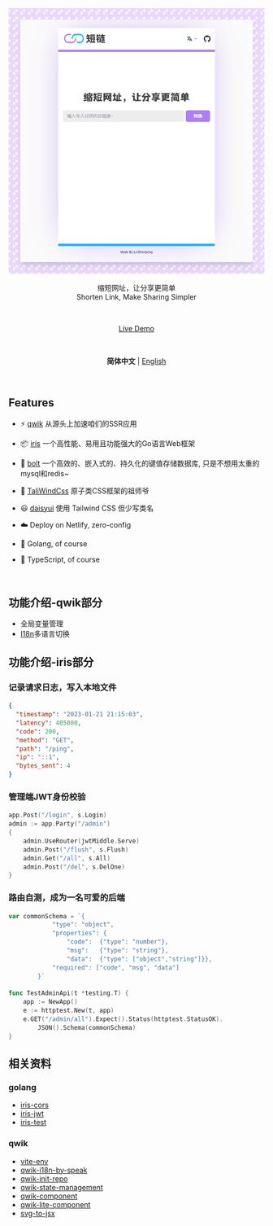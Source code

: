 <p align='center'>
  <img src='./doc/img.png' alt='Shorten Link' width='1000'/>
</p>

<p align='center'>
缩短网址，让分享更简单
<br>
 Shorten Link, Make Sharing Simpler
</p>

<br>

<p align='center'>
<a href="https://ss-link.netlify.app/">Live Demo</a>
</p>

<br>

<p align='center'>
<b>简体中文</b> | <a href="https://github.com/Leizhenpeng/link-shorter/blob/main/README.md">English</a>
<!-- Contributors: Thanks for getting interested, however we DON'T accept new transitions to the README, thanks. -->
</p>

<br>


## Features

- ⚡️ [qwik](https://qwik.builder.io/) 从源头上加速咱们的SSR应用

- 📦 [iris](https://www.iris-go.com/) 一个高性能、易用且功能强大的Go语言Web框架

- 🔎 [bolt](https://github.com/boltdb/bolt) 一个高效的、嵌入式的、持久化的键值存储数据库, 只是不想用太重的mysql和redis~

- 🎨 [TaliWindCss](https://tailwindcss.com/) 原子类CSS框架的祖师爷

- 😃 [daisyui](https://daisyui.com/) 使用 Tailwind CSS 但少写类名


- ☁️ Deploy on Netlify, zero-config

- 🦾 Golang, of course

- 🦾 TypeScript, of course

<br>

## 功能介绍-qwik部分
- 全局变量管理
- [I18n](https://robisim74.gitbook.io/qwik-speak/)多语言切换


## 功能介绍-iris部分
### 记录请求日志，写入本地文件

```json
{
  "timestamp": "2023-01-21 21:15:03",
  "latency": 405000,
  "code": 200,
  "method": "GET",
  "path": "/ping",
  "ip": "::1",
  "bytes_sent": 4
}

```


### 管理端JWT身份校验

```go
app.Post("/login", s.Login)
admin := app.Party("/admin")
{
    admin.UseRouter(jwtMiddle.Serve)
    admin.Post("/flush", s.Flush)
    admin.Get("/all", s.All)
    admin.Post("/del", s.DelOne)
}
```

### 路由自测，成为一名可爱的后端
```go
var commonSchema = `{
			"type": "object",
			"properties": {
				"code":  {"type": "number"},
				"msg":   {"type": "string"},
				"data":  {"type": ["object","string"]}},
			"required": ["code", "msg", "data"]
		}`
    
func TestAdminApi(t *testing.T) {
	app := NewApp()
	e := httptest.New(t, app)
	e.GET("/admin/all").Expect().Status(httptest.StatusOK).
		JSON().Schema(commonSchema)
}
```


## 相关资料

### golang

- [iris-cors](https://docs.iris-go.com/iris/security/cors#the-cors-configuration)
- [iris-jwt](https://github.com/iris-contrib/middleware/tree/master/jwt)
- [iris-test](https://docs.iris-go.com/iris/contents/testing)

### qwik

- [vite-env](https://cn.vitejs.dev/guide/env-and-mode.html#env-files)
- [qwik-i18n-by-speak](https://github.com/robisim74/qwik-speak)
- [qwik-init-repo](https://qwik.builder.io/docs/getting-started/)
- [qwik-state-management](https://qwik.builder.io/docs/components/state/)
- [qwik-component](https://qwik.builder.io/docs/components/overview/)
- [qwik-lite-component](https://qwik.builder.io/docs/components/lite-components/)
- [svg-to-jsx](https://www.svgviewer.dev/svg-to-react-jsx)




